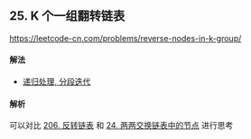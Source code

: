 ## 25. K 个一组翻转链表

https://leetcode-cn.com/problems/reverse-nodes-in-k-group/


#### 解法  

* [递归处理, 分段迭代](_1.py)


#### 解析

可以对比 [206. 反转链表](../206_reverse_linked_list) 和 [24. 两两交换链表中的节点](../24_swap_nodes_in_pairs) 进行思考
 